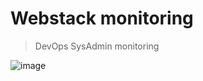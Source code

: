 # Webstack monitoring

> DevOps
> SysAdmin
> monitoring

![image](https://github.com/RichardMiruka/alx-system_engineering-devops/assets/105627752/07718c34-5fb8-478f-b0e2-bb5ce53e144c)
